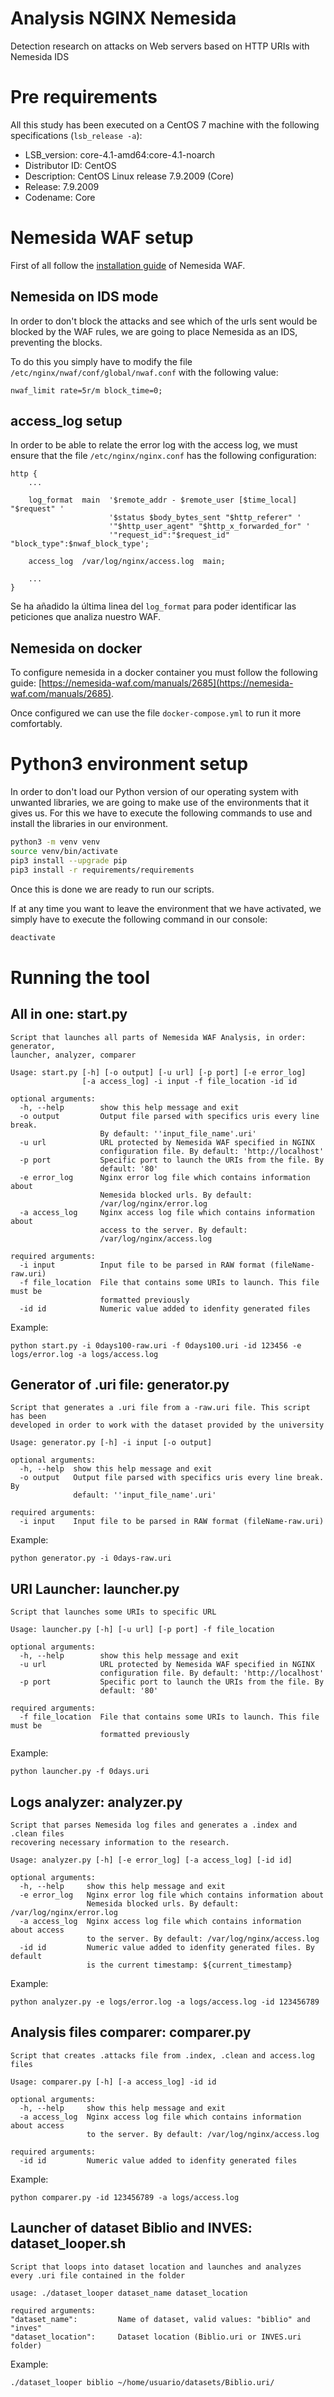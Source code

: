 # Analysis NGINX Nemesida
Detection research on attacks on Web servers based on HTTP URIs with Nemesida IDS

# Pre requirements
All this study has been executed on a CentOS 7 machine with the following specifications (```lsb_release -a```):
* LSB_version: core-4.1-amd64:core-4.1-noarch
* Distributor ID: CentOS
* Description: CentOS Linux release 7.9.2009 (Core)
* Release: 7.9.2009
* Codename: Core

# Nemesida WAF setup

First of all follow the [installation guide](https://nemesida-waf.com/about/1701) of Nemesida WAF.

## Nemesida on IDS mode
In order to don't block the attacks and see which of the urls sent would be blocked by the WAF rules, we are going to place Nemesida as an IDS, preventing the blocks.

To do this you simply have to modify the file ```/etc/nginx/nwaf/conf/global/nwaf.conf``` with the following value:

```
nwaf_limit rate=5r/m block_time=0;
```
## access_log setup
In order to be able to relate the error log with the access log, we must ensure that the file ```/etc/nginx/nginx.conf``` has the following configuration:

```
http {
    ...

    log_format  main  '$remote_addr - $remote_user [$time_local] "$request" '
                      '$status $body_bytes_sent "$http_referer" '
                      '"$http_user_agent" "$http_x_forwarded_for" ' 
                      '"request_id":"$request_id" "block_type":$nwaf_block_type';

    access_log  /var/log/nginx/access.log  main;

    ...
}
```

Se ha añadido la última linea del ```log_format``` para poder identificar las peticiones que analiza nuestro WAF.

## Nemesida on docker
To configure nemesida in a docker container you must follow the following guide: [https://nemesida-waf.com/manuals/2685](https://nemesida-waf.com/manuals/2685).

Once configured we can use the file ```docker-compose.yml``` to run it more comfortably.

# Python3 environment setup

In order to don't load our Python version of our operating system with unwanted libraries, we are going to make use of the environments that it gives us. For this we have to execute the following commands to use and install the libraries in our environment.

```bash
python3 -m venv venv
source venv/bin/activate
pip3 install --upgrade pip
pip3 install -r requirements/requirements
```
Once this is done we are ready to run our scripts.

If at any time you want to leave the environment that we have activated, we simply have to execute the following command in our console:

```bash
deactivate
```

# Running the tool

## All in one: start.py

```
Script that launches all parts of Nemesida WAF Analysis, in order: generator,
launcher, analyzer, comparer

Usage: start.py [-h] [-o output] [-u url] [-p port] [-e error_log]
                [-a access_log] -i input -f file_location -id id

optional arguments:
  -h, --help        show this help message and exit
  -o output         Output file parsed with specifics uris every line break.
                    By default: ''input_file_name'.uri'
  -u url            URL protected by Nemesida WAF specified in NGINX
                    configuration file. By default: 'http://localhost'
  -p port           Specific port to launch the URIs from the file. By
                    default: '80'
  -e error_log      Nginx error log file which contains information about
                    Nemesida blocked urls. By default:
                    /var/log/nginx/error.log
  -a access_log     Nginx access log file which contains information about
                    access to the server. By default:
                    /var/log/nginx/access.log

required arguments:
  -i input          Input file to be parsed in RAW format (fileName-raw.uri)
  -f file_location  File that contains some URIs to launch. This file must be
                    formatted previously
  -id id            Numeric value added to idenfity generated files
```

Example:

```
python start.py -i 0days100-raw.uri -f 0days100.uri -id 123456 -e logs/error.log -a logs/access.log
```

## Generator of .uri file: generator.py

```
Script that generates a .uri file from a -raw.uri file. This script has been
developed in order to work with the dataset provided by the university

Usage: generator.py [-h] -i input [-o output]

optional arguments:
  -h, --help  show this help message and exit
  -o output   Output file parsed with specifics uris every line break. By
              default: ''input_file_name'.uri'

required arguments:
  -i input    Input file to be parsed in RAW format (fileName-raw.uri)
```

Example:

``` 
python generator.py -i 0days-raw.uri
```

## URI Launcher: launcher.py
```
Script that launches some URIs to specific URL

Usage: launcher.py [-h] [-u url] [-p port] -f file_location

optional arguments:
  -h, --help        show this help message and exit
  -u url            URL protected by Nemesida WAF specified in NGINX
                    configuration file. By default: 'http://localhost'
  -p port           Specific port to launch the URIs from the file. By
                    default: '80'

required arguments:
  -f file_location  File that contains some URIs to launch. This file must be
                    formatted previously
```

Example:
```
python launcher.py -f 0days.uri
```

## Logs analyzer: analyzer.py
```
Script that parses Nemesida log files and generates a .index and .clean files
recovering necessary information to the research.

Usage: analyzer.py [-h] [-e error_log] [-a access_log] [-id id]

optional arguments:
  -h, --help     show this help message and exit
  -e error_log   Nginx error log file which contains information about
                 Nemesida blocked urls. By default: /var/log/nginx/error.log
  -a access_log  Nginx access log file which contains information about access
                 to the server. By default: /var/log/nginx/access.log
  -id id         Numeric value added to idenfity generated files. By default
                 is the current timestamp: ${current_timestamp}
```

Example:
```
python analyzer.py -e logs/error.log -a logs/access.log -id 123456789
```

## Analysis files comparer: comparer.py
```
Script that creates .attacks file from .index, .clean and access.log files

Usage: comparer.py [-h] [-a access_log] -id id

optional arguments:
  -h, --help     show this help message and exit
  -a access_log  Nginx access log file which contains information about access
                 to the server. By default: /var/log/nginx/access.log

required arguments:
  -id id         Numeric value added to idenfity generated files
```

Example:
```
python comparer.py -id 123456789 -a logs/access.log
```

## Launcher of dataset Biblio and INVES: dataset_looper.sh
```
Script that loops into dataset location and launches and analyzes
every .uri file contained in the folder

usage: ./dataset_looper dataset_name dataset_location

required arguments:
"dataset_name":         Name of dataset, valid values: "biblio" and "inves"
"dataset_location":     Dataset location (Biblio.uri or INVES.uri folder)
```

Example:
```
./dataset_looper biblio ~/home/usuario/datasets/Biblio.uri/
```